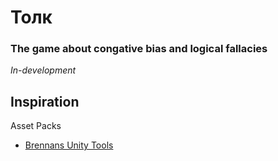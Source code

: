 # Толк
### The game about congative bias and logical fallacies
<i>In-development</i>


Inspiration
 - 
 
 
Asset Packs
 - [Brennans Unity Tools](https://github.com/bh679/Unity-Tools)
 
